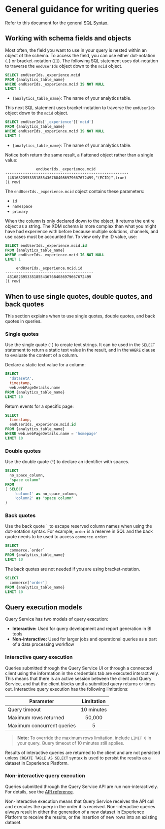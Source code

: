# General guidance for writing queries

Refer to this document for the general [SQL Syntax](qs-sql-syntax.md).

## Working with schema fields and objects

Most often, the field you want to use in your query is nested within an object of the schema. To access the field, you can use either dot-notation (`.`) or bracket-notation (`[]`). The following SQL statement uses dot-notation to traverse the `endUserIds` object down to the `mcid` object.

  ```sql
  SELECT endUserIds._experience.mcid
  FROM {analytics_table_name}
  WHERE endUserIds._experience.mcid IS NOT NULL
  LIMIT 1
  ```
  * `{analytics_table_name}`: The name of your analytics table. 

This next SQL statement uses bracket-notation to traverse the `endUserIds` object down to the `mcid` object. 
 
  ```sql
  SELECT endUserIds['_experience']['mcid']
  FROM {analytics_table_name}
  WHERE endUserIds._experience.mcid IS NOT NULL
  LIMIT 1
  ```
* `{analytics_table_name}`: The name of your analytics table. 

Notice both return the same result, a flattened object rather than a single value:

```
              endUserIds._experience.mcid   
--------------------------------------------------------
 (48168239533518554367684086979667672499,"(ECID)",true)
(1 row)
```

The `endUserIds._experience.mcid` object contains these parameters:

* `id`
* `namespace`
* `primary`

When the column is only declared down to the object, it returns the entire object as a string. The XDM schema is more complex than what you might have had experience with before because multiple solutions, channels, and use cases must be accounted for.  To view only the ID value, use:
```sql
SELECT endUserIds._experience.mcid.id
FROM {analytics_table_name}
WHERE endUserIds._experience.mcid IS NOT NULL
LIMIT 1
```

``` 
     endUserIds._experience.mcid.id 
----------------------------------------
 48168239533518554367684086979667672499
(1 row)
```

## When to use single quotes, double quotes, and back quotes

This section explains when to use single quotes, double quotes, and back quotes in queries. 

### Single quotes

Use the single quote (`'`) to create text strings. It can be used in the `SELECT` statement to return a static text value in the result, and in the `WHERE` clause to evaluate the content of a column.

Declare a static text value for a column:
```sql
SELECT 
  'datasetA',
  timestamp,
  web.webPageDetails.name
FROM {analytics_table_name}
LIMIT 10
```

Return events for a specific page:
```sql
SELECT 
  timestamp,
  endUserIds._experience.mcid.id
FROM {analytics_table_name}
WHERE web.webPageDetails.name = 'homepage'
LIMIT 10
```

### Double quotes

Use the double quote (`"`) to declare an identifier with spaces.

```sql
SELECT
  no_space_column,
  "space column"
FROM
( SELECT 
    'column1' as no_space_column,
    'column2' as "space column"
)
```

### Back quotes

Use the back quote `` ` `` to escape reserved column names when using the dot-notation syntax. For example, `order` is a reserve in SQL and the back quote needs to be used to access `commerce.order`:

```sql
SELECT 
  commerce.`order`
FROM {analytics_table_name}
LIMIT 10
```

The back quotes are not needed if you are using bracket-notation.
```sql
SELECT
  commerce['order']
FROM {analytics_table_name}
LIMIT 10
```

## Query execution models

Query Service has two models of query execution: 

* **Interactive:** Used for query development and report generation in BI tools
* **Non-interactive:** Used for larger jobs and operational queries as a part of a data processing workflow 

### Interactive query execution

Queries submitted through the Query Service UI or through a connected client using the information in the credentials tab are executed interactively. This means that there is an active session between the client and Query Service, and that the client blocks until a submitted query returns or times out. Interactive query execution has the following limitations:

| Parameter       | Limitation  | 
| ------------- |:-------------:|
| Query timeout | 10 minutes |
| Maximum rows returned | 50,000 |
| Maximum concurrent queries | 5 |

> **Note:** To override the maximum rows limitation, include `LIMIT 0` in your query. Query timeout of 10 minutes still applies. 

Results of interactive queries are returned to the client and are not persisted unless `CREATE TABLE AS SELECT` syntax is used to persist the results as a dataset in Experience Platform. 

### Non-interactive query execution

Queries submitted through the Query Service API are run non-interactively. For details, see the [API reference](https://www.adobe.io/apis/experienceplatform/home/api-reference.html#!acpdr/swagger-specs/qs-api.yaml).

Non-interactive execution means that Query Service receives the API call and executes the query in the order it is received. Non-interactive queries always result in either the generation of a new dataset in Experience Platform to receive the results, or the insertion of new rows into an existing dataset. 
